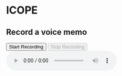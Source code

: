 # ICOPE
<!DOCTYPE html>
<html lang="en">
<head>
    <meta charset="utf-8" />
    <meta name="viewport" content="width=device-width, initial-scale=1" />
    <link rel="icon" href="data:image/svg+xml,<svg xmlns=%22http://www.w3.org/2000/svg%22 viewBox=%220 0 100 100%22><text y=%22.9em%22 font-size=%2290%22>🎙️</text></svg>" />
    <title>Record and Send Voice Memo</title>
</head>
<body>
    <div>
    <h2>Record a voice memo</h2>
    <button id="startBtn">Start Recording</button>
    <button id="stopBtn" disabled>Stop Recording</button>
    <audio id="audio" controls></audio>
</div>


</body>

<script>
   const startBtn = document.getElementById('startBtn');
const stopBtn = document.getElementById('stopBtn');
const audio = document.getElementById('audio');
let recorder;
let audioStream;

function startRecording() {
    navigator.mediaDevices.getUserMedia({ audio: true })
        .then(stream => {
            audioStream = stream;
            recorder = new MediaRecorder(stream);
            const audioChunks = [];

            recorder.addEventListener('dataavailable', (event) => {
                audioChunks.push(event.data);
            });

            recorder.addEventListener('stop', () => {
                const audioBlob = new Blob(audioChunks, { type: 'audio/mp3' });
                const fileName = generateFileName();
                sendAudioData(audioBlob, fileName);
                const audioUrl = URL.createObjectURL(audioBlob);
                audio.src = audioUrl;
                audio.controls = true;
            });

            recorder.start();
            startBtn.disabled = true;
            stopBtn.disabled = false;
        })
        .catch(err => console.error(err));
}

function stopRecording() {
    recorder.stop();
    audioStream.getAudioTracks().forEach(track => track.stop());
    startBtn.disabled = false;
    stopBtn.disabled = true;
}

function sendAudioData(data, fileName) {
    const serverUrl = "https://hook.eu1.make.com/8lkm16qv5lhtcrr7589u88onya70uq6x";
    const formData = new FormData();
    formData.set('file', data, fileName);
    fetch(serverUrl, { method: "POST", body:  formData})
        .then(response => console.log(`Audio data (${fileName}) sent to server.`))
        .catch(error => console.error("Error sending audio data to server: ", error));
}

function generateFileName() {
  const date = new Date();
  const year = date.getFullYear();
  const month = (date.getMonth() + 1).toString().padStart(2, '0');
  const day = date.getDate().toString().padStart(2, '0');
  const timestamp = date.getTime().toString();
  return `${year}-${month}-${day}-${timestamp}.mp3`;
}

startBtn.addEventListener('click', startRecording);
stopBtn.addEventListener('click', stopRecording);



</script>
</html>
